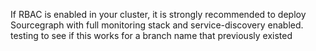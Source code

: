 If RBAC is enabled in your cluster, it is strongly recommended to deploy Sourcegraph with full monitoring stack and service-discovery enabled.
testing to see if this works for a branch name that previously existed
